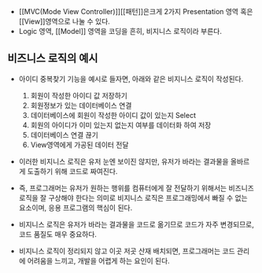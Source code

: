- [[MVC(Mode View Controller)]][[패턴]]은크게 2가지 Presentation 영역 혹은 [[View]]영역으로 나눌 수 있다.
- Logic 영역, [[Model]] 영역을 코딩을 흔히, 비지니스 로직이라 부른다.

## 비즈니스 로직의 예시

- 아이디 중복찾기 기능을 예시로 들자면, 아래와 같은 비지니스 로직이 작성된다.
	1. 회원이 작성한 아이디 값 저장하기
	2. 회원정보가 있는 데이터베이스 연결
	3. 데이터베이스에 회원이 작성한 아이디 값이 있는지 Select
	4. 회원의 아이디가 이미 있는지 없는지 여부를 데이터화 하여 저장 
	5. 데이터베이스 연결 끊기
	6. View영역에게 가공된 데이터 전달

- 이러한 비지니스 로직은 유저 눈엔 보이진 않지만, 유저가 바라는 결과물을 올바르게 도출하기 위해 코드로 짜여진다.

- 즉, 프로그래머는 유저가 원하는 행위를 컴퓨터에게 잘 전달하기 위해서는 비즈니즈 로직을 잘 구상해야 한다는 의미로 비지니스 로직은 프로그래밍에서 빠질 수 없는 요소이며, 응용 프로그램의 핵심이 된다.

- 비지니스 로직은 유저가 바라는 결과물을 코드로 옮기므로 코드가 자주 변경되므로, 코드 품질도 매우 중요하다. 
- 비지니스 로직이 정리되지 않고 이곳 저곳 산재 배치되면, 프로그래머는 코드 관리에 어려움을 느끼고, 개발을 어렵게 하는 요인이 된다.



